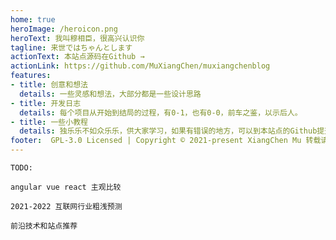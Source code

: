 ```yaml
---
home: true
heroImage: /heroicon.png
heroText: 我叫穆相臣，很高兴认识你
tagline: 来世ではちゃんとします
actionText: 本站点源码在Github →
actionLink: https://github.com/MuXiangChen/muxiangchenblog
features:
- title: 创意和想法
  details: 一些灵感和想法，大部分都是一些设计思路
- title: 开发日志
  details: 每个项目从开始到结局的过程，有0-1，也有0-0，前车之鉴，以示后人。
- title: 一些小教程
  details: 独乐乐不如众乐乐，供大家学习，如果有错误的地方，可以到本站点的Github提交分支进行修改。
footer:  GPL-3.0 Licensed | Copyright © 2021-present XiangChen Mu 转载请注明出处。
---
```


    TODO:

    angular vue react 主观比较

    2021-2022 互联网行业粗浅预测

    前沿技术和站点推荐